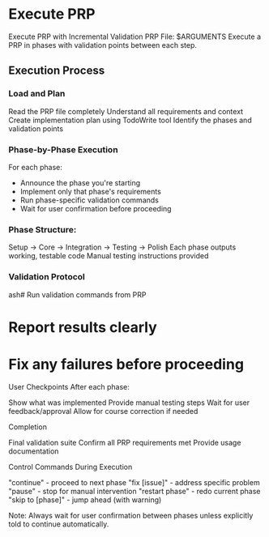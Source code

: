 # Execute PRP

Execute PRP with Incremental Validation
PRP File: $ARGUMENTS
Execute a PRP in phases with validation points between each step.

## Execution Process

### Load and Plan

Read the PRP file completely
Understand all requirements and context
Create implementation plan using TodoWrite tool
Identify the phases and validation points


### Phase-by-Phase Execution

For each phase:

- Announce the phase you're starting
- Implement only that phase's requirements
- Run phase-specific validation commands
- Wait for user confirmation before proceeding

### Phase Structure:

Setup → Core → Integration → Testing → Polish
Each phase outputs working, testable code
Manual testing instructions provided

### Validation Protocol

ash# Run validation commands from PRP
# Report results clearly
# Fix any failures before proceeding

User Checkpoints
After each phase:

Show what was implemented
Provide manual testing steps
Wait for user feedback/approval
Allow for course correction if needed


Completion

Final validation suite
Confirm all PRP requirements met
Provide usage documentation



Control Commands During Execution

"continue" - proceed to next phase
"fix [issue]" - address specific problem
"pause" - stop for manual intervention
"restart phase" - redo current phase
"skip to [phase]" - jump ahead (with warning)

Note: Always wait for user confirmation between phases unless explicitly told to continue automatically.

